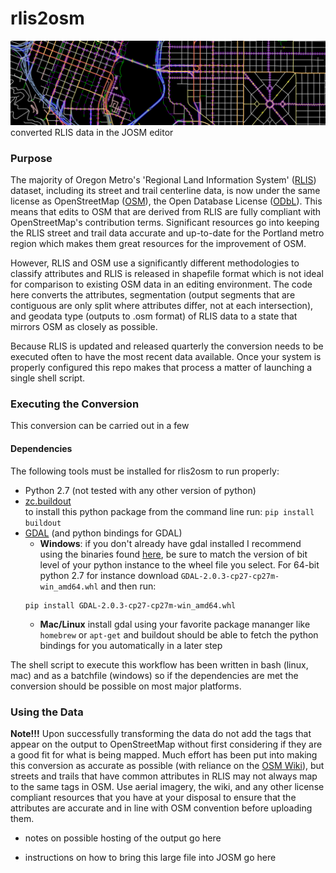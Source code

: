 
# rlis2osm
![rlis2osm in josm](./images/rlis2osm_in_josm_slim.png?raw=true)
converted RLIS data in the JOSM editor

### Purpose
The majority of Oregon Metro's 'Regional Land Information System' ([RLIS](http://www.oregonmetro.gov/rlis-live)) dataset, including its street and trail centerline data, is now under the same license as OpenStreetMap ([OSM](osm.org)), the Open Database License ([ODbL](http://opendatacommons.org/licenses/odbl/)).  This means that edits to OSM that are derived from RLIS are fully compliant with OpenStreetMap's contribution terms.  Significant resources go into keeping the RLIS street and trail data accurate and up-to-date for the Portland metro region which makes them great resources for the improvement of OSM.

However, RLIS and OSM use a significantly different methodologies to classify attributes and RLIS is released in shapefile format which is not ideal for comparison to existing OSM data in an editing environment.  The code here converts the attributes, segmentation (output segments that are contiguous are only split where attributes differ, not at each intersection), and geodata type (outputs to .osm format) of RLIS data to a state that mirrors OSM as closely as possible.

Because RLIS is updated and released quarterly the conversion needs to be executed often to have the most recent data available.  Once your system is properly configured this repo makes that process a matter of launching a single shell script.

### Executing the Conversion
This conversion can be carried out in a few 

#### Dependencies
The following tools must be installed for rlis2osm to run properly:

* Python 2.7 (not tested with any other version of python)
* [zc.buildout](https://pypi.python.org/pypi/zc.buildout/2.5.3)  
  to install this python package from the command line run: `pip install buildout`
* [GDAL](http://www.gdal.org/) (and python bindings for GDAL)
    * **Windows**: if you don't already have gdal installed I recommend using the binaries found [here](http://www.lfd.uci.edu/~gohlke/pythonlibs/#gdal), be sure to match the version of bit level of your python instance to the wheel file you select.  For 64-bit python 2.7 for instance download `GDAL-2.0.3-cp27-cp27m-win_amd64.whl` and then run:
    ```
    pip install GDAL-2.0.3-cp27-cp27m-win_amd64.whl
    ```
    * **Mac/Linux** install gdal using your favorite package mananger like `homebrew` or `apt-get` and buildout should be able to fetch the python bindings for you automatically in a later step

The shell script to execute this workflow has been written in bash (linux, mac) and as a batchfile (windows) so if the dependencies are met the conversion should be possible on most major platforms.



### Using the Data
**Note!!!** Upon successfully transforming the data do not add the tags that appear on the output to OpenStreetMap without first considering if they are a good fit for what is being mapped.  Much effort has been put into making this conversion as accurate as possible (with reliance on the [OSM Wiki](wiki.osm.org)), but streets and trails that have common attributes in RLIS may not always map to the same tags in OSM.  Use aerial imagery, the wiki, and any other license compliant resources that you have at your disposal to ensure that the attributes are accurate and in line with OSM convention before uploading them.

* notes on possible hosting of the output go here

* instructions on how to bring this large file into JOSM go here
